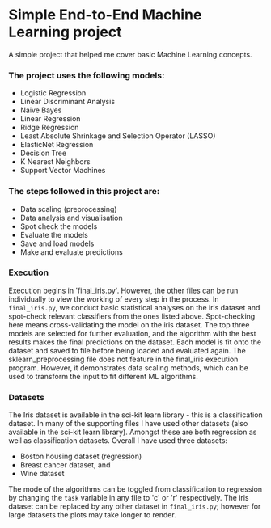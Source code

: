 # Simple End-to-End Machine Learning project


A simple project that helped me cover basic Machine Learning concepts. 

### The project uses the following **models**:

 - Logistic Regression
 - Linear Discriminant Analysis
 - Naive Bayes 
 - Linear Regression
 - Ridge Regression
 - Least Absolute Shrinkage and Selection Operator (LASSO)
 - ElasticNet Regression
 - Decision Tree 
 - K Nearest Neighbors 
 - Support Vector Machines 
 

### **The steps followed in this project are**:
 
 - Data scaling (preprocessing)
 - Data analysis and visualisation
 - Spot check the models
 - Evaluate the models
 - Save and load models
 - Make and evaluate predictions

### Execution

Execution begins in 'final_iris.py'. However, the other files can be run individually to view the working of every step in the process. In `final_iris.py`, we conduct basic statistical analyses on the iris dataset and spot-check relevant classifiers from the ones listed above. Spot-checking here means cross-validating the model on the iris dataset. The top three models are selected for further evaluation, and the algorithm with the best results makes the final predictions on the dataset. Each model is fit onto the dataset and saved to file before being loaded and evaluated again. The sklearn_preprocessing file does not feature in the final_iris execution program. However, it demonstrates data scaling methods, which can be used to transform the input to fit different ML algorithms. 

### Datasets 

The Iris dataset is available in the sci-kit learn library - this is a classification dataset. In many of the supporting files I have used other datasets (also available in the sci-kit learn library). Amongst these are both regression as well as classification datasets. Overall I have used three datasets: 
- Boston housing dataset (regression) 
- Breast cancer dataset, and
- Wine dataset 

The mode of the algorithms can be toggled from classification to regression by changing the `task` variable in any file to 'c' or 'r' respectively. The iris dataset can be replaced by any other dataset in `final_iris.py`; however for large datasets the plots may take longer to render.
